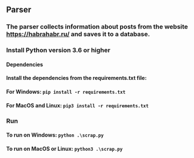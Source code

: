 ## Parser
### The parser collects information about posts from the website https://habrahabr.ru/ and saves it to a database.

### Install Python version 3.6 or higher

#### Dependencies

#### Install the dependencies from the requirements.txt file:
#### For Windows: `pip install -r requirements.txt`
#### For MacOS and Linux: `pip3 install -r requirements.txt`

### Run 
#### To run on Windows: `python .\scrap.py`
#### To run on MacOS or Linux: `python3 .\scrap.py`
